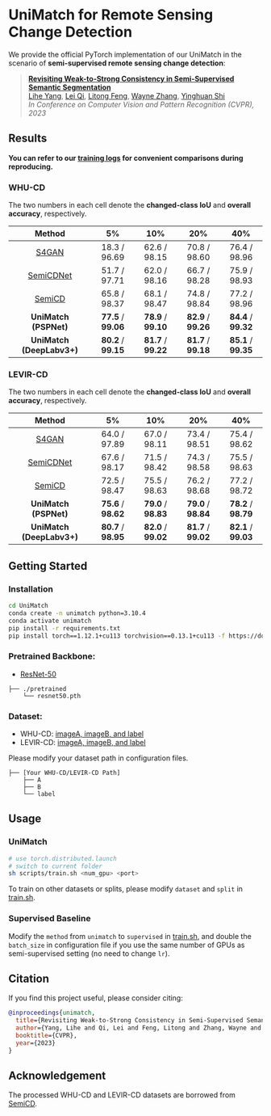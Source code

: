 # UniMatch for Remote Sensing Change Detection

We provide the official PyTorch implementation of our UniMatch in the scenario of **semi-supervised remote sensing change detection**:

> **[Revisiting Weak-to-Strong Consistency in Semi-Supervised Semantic Segmentation](https://arxiv.org/abs/2208.09910)**</br>
> [Lihe Yang](https://liheyoung.github.io), [Lei Qi](http://palm.seu.edu.cn/qilei), [Litong Feng](https://scholar.google.com/citations?user=PnNAAasAAAAJ&hl=en), [Wayne Zhang](http://www.statfe.com), [Yinghuan Shi](https://cs.nju.edu.cn/shiyh/index.htm)</br>
> *In Conference on Computer Vision and Pattern Recognition (CVPR), 2023*


## Results

**You can refer to our [training logs](https://github.com/LiheYoung/UniMatch/blob/main/more-scenarios/remote-sensing/training-logs) for convenient comparisons during reproducing.**

### WHU-CD

The two numbers in each cell denote the **changed-class IoU** and **overall accuracy**, respectively.

| Method                      | 5%        | 10%       | 20%       | 40%       |
| :-------------------------: | :-------: | :-------: | :-------: | :-------: |
| [S4GAN](https://arxiv.org/abs/1908.05724)                       | 18.3 / 96.69      | 62.6 / 98.15      | 70.8 / 98.60      | 76.4 / 98.96      |
| [SemiCDNet](https://ieeexplore.ieee.org/document/9161009)                   | 51.7 / 97.71      | 62.0 / 98.16      | 66.7 / 98.28      | 75.9 / 98.93      |
| [SemiCD](https://arxiv.org/abs/2204.08454)                      | 65.8 / 98.37      | 68.1 / 98.47      | 74.8 / 98.84      | 77.2 / 98.96      |
| **UniMatch (PSPNet)**       | **77.5** / **99.06**  | **78.9** / **99.10**  | **82.9** / **99.26**  | **84.4** / **99.32**  |
| **UniMatch (DeepLabv3+)**   | **80.2** / **99.15**  | **81.7** / **99.22**  | **81.7** / **99.18**  | **85.1** / **99.35**  |


### LEVIR-CD

The two numbers in each cell denote the **changed-class IoU** and **overall accuracy**, respectively.

| Method                      | 5%        | 10%       | 20%       | 40%       |
| :-------------------------: | :-------: | :-------: | :-------: | :-------: |
| [S4GAN](https://arxiv.org/abs/1908.05724)                       | 64.0 / 97.89      | 67.0 / 98.11      | 73.4 / 98.51      | 75.4 / 98.62      |
| [SemiCDNet](https://ieeexplore.ieee.org/document/9161009)                   | 67.6 / 98.17      | 71.5 / 98.42      | 74.3 / 98.58      | 75.5 / 98.63      |
| [SemiCD](https://arxiv.org/abs/2204.08454)                      | 72.5 / 98.47      | 75.5 / 98.63      | 76.2 / 98.68      | 77.2 / 98.72      |
| **UniMatch (PSPNet)**       | **75.6** / **98.62**  | **79.0** / **98.83**  | **79.0** / **98.84**  | **78.2** / **98.79**  |
| **UniMatch (DeepLabv3+)**   | **80.7** / **98.95**  | **82.0** / **99.02**  | **81.7** / **99.02**  | **82.1** / **99.03**  |



## Getting Started

### Installation

```bash
cd UniMatch
conda create -n unimatch python=3.10.4
conda activate unimatch
pip install -r requirements.txt
pip install torch==1.12.1+cu113 torchvision==0.13.1+cu113 -f https://download.pytorch.org/whl/torch_stable.html
```

### Pretrained Backbone:

- [ResNet-50](https://drive.google.com/file/d/1mqUrqFvTQ0k5QEotk4oiOFyP6B9dVZXS/view?usp=sharing)

```
├── ./pretrained
    └── resnet50.pth
```

### Dataset:

- WHU-CD: [imageA, imageB, and label](https://www.dropbox.com/s/r76a00jcxp5d3hl/WHU-CD-256.zip?dl=0)
- LEVIR-CD: [imageA, imageB, and label](https://www.dropbox.com/s/18fb5jo0npu5evm/LEVIR-CD256.zip?dl=0)

Please modify your dataset path in configuration files.

```
├── [Your WHU-CD/LEVIR-CD Path]
    ├── A
    ├── B
    └── label
```


## Usage

### UniMatch

```bash
# use torch.distributed.launch
# switch to current folder
sh scripts/train.sh <num_gpu> <port>
```

To train on other datasets or splits, please modify
``dataset`` and ``split`` in [train.sh](https://github.com/LiheYoung/UniMatch/blob/main/more-scenarios/remote-sensing/scripts/train.sh).


### Supervised Baseline

Modify the ``method`` from ``unimatch`` to ``supervised`` in [train.sh](https://github.com/LiheYoung/UniMatch/blob/main/more-scenarios/remote-sensing/scripts/train.sh), and double the ``batch_size`` in configuration file if you use the same number of GPUs as semi-supervised setting (no need to change ``lr``). 


## Citation

If you find this project useful, please consider citing:

```bibtex
@inproceedings{unimatch,
  title={Revisiting Weak-to-Strong Consistency in Semi-Supervised Semantic Segmentation},
  author={Yang, Lihe and Qi, Lei and Feng, Litong and Zhang, Wayne and Shi, Yinghuan},
  booktitle={CVPR},
  year={2023}
}
```


## Acknowledgement

The processed WHU-CD and LEVIR-CD datasets are borrowed from [SemiCD](https://github.com/wgcban/SemiCD).